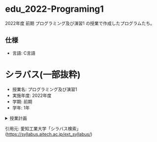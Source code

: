 # edu_2022-Programing1
2022年度 前期 プログラミング及び演習1 の授業で作成したプログラムたち。  

## 仕様
- 言語: C言語

# シラバス(一部抜粋)
- 授業名: プログラミング及び演習1
- 実施年度: 2022年度
- 学期: 前期
- 学年: 1年

<details>
    <summary>授業計画</summary>

1. イントロダクション  
プログラミングとは，エディタの使い方，例題プログラム作成  
予習.PC操作に慣れる（2時間）、復習.操作を復習する，課題を実施する（3時間）

2. プログラムとコンピュータの基礎  
OSコマンド，プログラムの構造，文字出力  
予習.前回見直し，今回の資料確認（2時間）、復習.演習内容確認，課題実施（3時間）

3. データ型と演算  
データ型と変数，文字入力，四則演算  
予習.前回見直し，今回の資料確認（2時間）、復習.演習内容確認，課題実施（3時間）

4. 変数と書式  
変数の型変換，書式，アルゴリズムとは  
予習.前回見直し，今回の資料確認（2時間）、復習.演習内容確認，課題実施（3時間）

5. 制御構文（１）  
if文を使った条件分岐  
予習.前回見直し，今回の資料確認（2時間）、復習.演習内容確認，課題実施（3時間）

6. 繰り返し構文（１）  
for文を使った繰り返しの基本構造  
予習.前回見直し，今回の資料確認（2時間）、復習.演習内容確認，課題実施（3時間）

7. 復習（１）  
演習による制御構文・繰り返し構文の復習  
予習.これまでの資料・プログラムの見直し（3時間）、復習.できなかった演習課題に再度取り組む（2時間）

8. 繰り返し構文（２）  
while文などを使った繰り返し，二重ループ  
予習.前々回見直し，今回の資料確認（2時間）、復習.演習内容確認，課題実施（3時間）

9. 制御構文（２）と配列  
switch文を使った条件分岐，配列の構造・定義・使い方  
予習.前回見直し，今回の資料確認（2時間）、復習.演習内容確認，課題実施（3時間）

10. 復習（２）  
演習による構文・配列の復習  
予習.これまでの資料・プログラムの見直し（3時間）、復習.できなかった演習課題に再度取り組む（2時間）

11. 文字列と多次元配列  
文字列，２次元配列の構造・定義・使い方  
予習.前々回見直し，今回の資料確認（2時間）、復習.演習内容確認，課題実施（3時間）

12. 関数  
関数の定義，組み込み関数の使い方，引数  
予習.前回見直し，今回の資料確認（2時間）、復習.演習内容確認，課題実施（3時間）

13. 関数の応用とマクロ  
自作関数の作り方・使い方，マクロの使い方  
予習.前回見直し，今回の資料確認（2時間）、復習.演習内容確認，課題実施（3時間）

14. 総復習  
演習による全体の総復習と補足事項の説明  
予習.すべての資料・プログラムの見直し（3時間）、復習.できなかった演習課題に再度取り組む（2時間）

15. 最終課題報告会  
受講内容を用いたオリジナルプログラム作成・発表・講評  
予習.最終課題プログラムの作成（4時間）、復習.最終課題の振り返り（1時間）  
</details>

引用元: 愛知工業大学「シラバス検索」(https://syllabus.aitech.ac.jp/ext_syllabus/)
